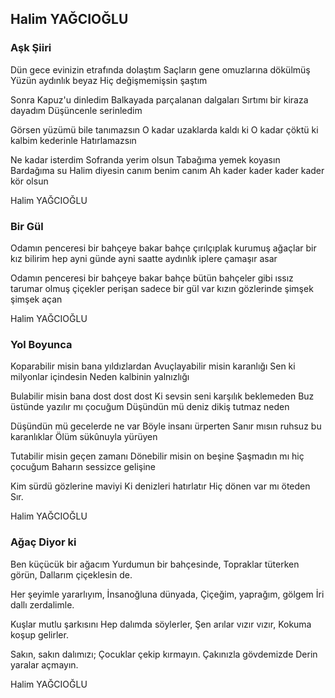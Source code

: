 ## Halim YAĞCIOĞLU

### Aşk Şiiri

Dün gece evinizin etrafında dolaştım
Saçların gene omuzlarına dökülmüş
Yüzün aydınlık beyaz
Hiç değişmemişsin şaştım

Sonra Kapuz'u dinledim
Balkayada parçalanan dalgaları
Sırtımı bir kiraza dayadım
Düşüncenle serinledim

Görsen yüzümü bile tanımazsın
O kadar uzaklarda kaldı ki
O kadar çöktü ki kalbim kederinle
Hatırlamazsın

Ne kadar isterdim
Sofranda yerim olsun
Tabağıma yemek koyasın
Bardağıma su
Halim diyesin canım benim canım
Ah kader kader kader
kader kör olsun

Halim YAĞCIOĞLU

### Bir Gül

Odamın penceresi
bir bahçeye bakar
bahçe çırılçıplak
kurumuş ağaçlar
bir kız bilirim
hep ayni günde
ayni saatte
aydınlık iplere
çamaşır asar

Odamın penceresi
bir bahçeye bakar
bahçe bütün bahçeler gibi ıssız
tarumar olmuş çiçekler perişan
sadece bir gül var
kızın gözlerinde
şimşek şimşek açan

Halim YAĞCIOĞLU

### Yol Boyunca

Koparabilir misin bana yıldızlardan
Avuçlayabilir misin karanlığı
Sen ki milyonlar içindesin
Neden kalbinin yalnızlığı

Bulabilir misin bana dost dost dost
Ki sevsin seni karşılık beklemeden
Buz üstünde yazılır mı çocuğum
Düşündün mü deniz dikiş tutmaz neden

Düşündün mü gecelerde ne var
Böyle insanı ürperten
Sanır mısın ruhsuz bu karanlıklar
Ölüm sükûnuyla yürüyen

Tutabilir misin geçen zamanı
Dönebilir misin on beşine
Şaşmadın mı hiç çocuğum
Baharın sessizce gelişine

Kim sürdü gözlerine maviyi
Ki denizleri hatırlatır
Hiç dönen var mı öteden
Sır.

Halim YAĞCIOĞLU

### Ağaç Diyor ki

Ben küçücük bir ağacım
Yurdumun bir bahçesinde,
Topraklar tüterken görün,
Dallarım çiçeklesin de.

Her şeyimle yararlıyım,
İnsanoğluna dünyada,
Çiçeğim, yaprağım, gölgem
İri dallı zerdalimle.

Kuşlar mutlu şarkısını
Hep dalımda söylerler,
Şen arılar vızır vızır,
Kokuma koşup gelirler.

Sakın, sakın dalımızı;
Çocuklar çekip kırmayın.
Çakınızla gövdemizde
Derin yaralar açmayın.

Halim YAĞCIOĞLU